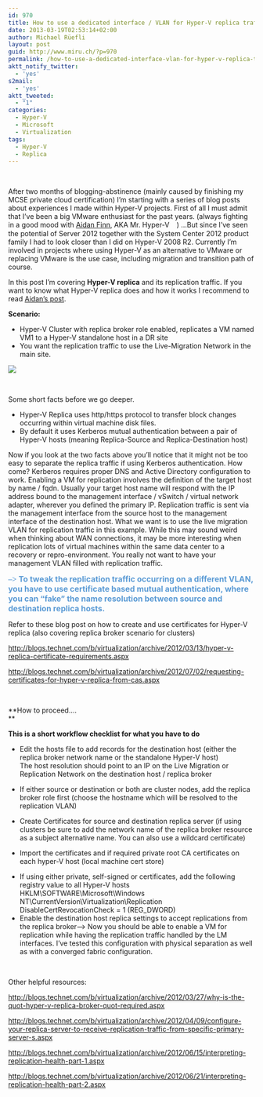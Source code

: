 ```yaml
---
id: 970
title: How to use a dedicated interface / VLAN for Hyper-V replica traffic
date: 2013-03-19T02:53:14+02:00
author: Michael Rüefli
layout: post
guid: http://www.miru.ch/?p=970
permalink: /how-to-use-a-dedicated-interface-vlan-for-hyper-v-replica-traffic/
aktt_notify_twitter:
  - 'yes'
s2mail:
  - 'yes'
aktt_tweeted:
  - "1"
categories:
  - Hyper-V
  - Microsoft
  - Virtualization
tags:
  - Hyper-V
  - Replica
---
```

&nbsp;

After two months of blogging-abstinence (mainly caused by finishing my MCSE private cloud certification) I&#8217;m starting with a series of blog posts about experiences I made within Hyper-V projects. First of all I must admit that I&#8217;ve been a big VMware enthusiast for the past years. (always fighting in a good mood with [Aidan Finn](http://www.aidanfinn.com/), AKA Mr. Hyper-V <span style="font-family: Wingdings;">🙂</span>) …But since I&#8217;ve seen the potential of Server 2012 together with the System Center 2012 product family I had to look closer than I did on Hyper-V 2008 R2. Currently I&#8217;m involved in projects where using Hyper-V as an alternative to VMware or replacing VMware is the use case, including migration and transition path of course.

In this post I&#8217;m covering **Hyper-V replica** and its replication traffic. If you want to know what Hyper-V replica does and how it works I recommend to read [Aidan&#8217;s post](http://www.aidanfinn.com/?p=12147).

**Scenario:**

  * Hyper-V Cluster with replica broker role enabled, replicates a VM named VM1 to a Hyper-V standalone host in a DR site
  * You want the replication traffic to use the Live-Migration Network in the main site.

![](http://www.miru.ch/wp-content/uploads/2013/03/032213_0615_Howtouseade1.jpg) 

&nbsp;

Some short facts before we go deeper.

  * Hyper-V Replica uses http/https protocol to transfer block changes occurring within virtual machine disk files.
  * By default it uses Kerberos mutual authentication between a pair of Hyper-V hosts (meaning Replica-Source and Replica-Destination host)

Now if you look at the two facts above you&#8217;ll notice that it might not be too easy to separate the replica traffic if using Kerberos authentication. How come? Kerberos requires proper DNS and Active Directory configuration to work. Enabling a VM for replication involves the definition of the target host by name / fqdn. Usually your target host name will respond with the IP address bound to the management interface / vSwitch / virtual network adapter, wherever you defined the primary IP. Replication traffic is sent via the management interface from the source host to the management interface of the destination host. What we want is to use the live migration VLAN for replication traffic in this example. While this may sound weird when thinking about WAN connections, it may be more interesting when replication lots of virtual machines within the same data center to a recovery or repro-environment. You really not want to have your management VLAN filled with replication traffic.

<span style="color: #5b9bd5; font-size: 12pt;"><strong><span style="font-family: Wingdings;">&#8211;> </span>To tweak the replication traffic occurring on a different VLAN, you have to use certificate based mutual authentication, where you can &#8220;fake&#8221; the name resolution between source and destination replica hosts.<br /> </strong></span>

Refer to these blog post on how to create and use certificates for Hyper-V replica (also covering replica broker scenario for clusters)

<http://blogs.technet.com/b/virtualization/archive/2012/03/13/hyper-v-replica-certificate-requirements.aspx>

<http://blogs.technet.com/b/virtualization/archive/2012/07/02/requesting-certificates-for-hyper-v-replica-from-cas.aspx>

&nbsp;

**How to proceed….  
** 

**This is a short workflow checklist for what you have to do**

  * Edit the hosts file to add records for the destination host (either the replica broker network name or the standalone Hyper-V host)  
    The host resolution should point to an IP on the Live Migration or Replication Network on the destination host / replica broker
  * If either source or destination or both are cluster nodes, add the replica broker role first (choose the hostname which will be resolved to the replication VLAN)
  * Create Certificates for source and destination replica server (if using clusters be sure to add the network name of the replica broker resource as a subject alternative name. You can also use a wildcard certificate)
  * Import the certificates and if required private root CA certificates on each hyper-V host (local machine cert store)
  * <div>
      If using either private, self-signed or certificates, add the following registry value to all Hyper-V hosts<br /> HKLM\SOFTWARE\Microsoft\Windows NT\CurrentVersion\Virtualization\Replication<br /> DisableCertRevocationCheck = 1 (REG_DWORD)
    </div>

  * <div>
      Enable the destination host replica settings to accept replications from the replica broker&#8211;> Now you should be able to enable a VM for replication while having the replication traffic handled by the LM interfaces. I&#8217;ve tested this configuration with physical separation as well as with a converged fabric configuration.</p>
    </div>

&nbsp;

Other helpful resources:

<http://blogs.technet.com/b/virtualization/archive/2012/03/27/why-is-the-quot-hyper-v-replica-broker-quot-required.aspx>

<http://blogs.technet.com/b/virtualization/archive/2012/04/09/configure-your-replica-server-to-receive-replication-traffic-from-specific-primary-server-s.aspx>

<http://blogs.technet.com/b/virtualization/archive/2012/06/15/interpreting-replication-health-part-1.aspx>

<http://blogs.technet.com/b/virtualization/archive/2012/06/21/interpreting-replication-health-part-2.aspx>